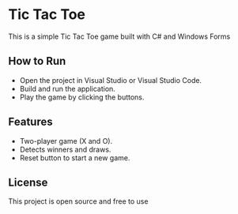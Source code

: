 # Tic Tac Toe

This is a simple Tic Tac Toe game built with C# and Windows Forms
## How to Run

- Open the project in Visual Studio or Visual Studio Code.
- Build and run the application.
- Play the game by clicking the buttons.

## Features

- Two-player game (X and O).
- Detects winners and draws.
- Reset button to start a new game.

## License

This project is open source and free to use
